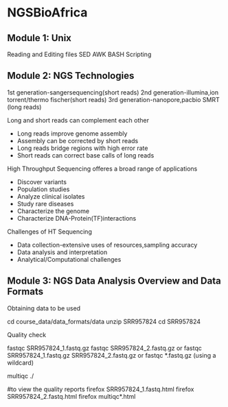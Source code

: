 # NGSBioAfrica
 ## Module 1: Unix
Reading and Editing files
SED
AWK
BASH Scripting

 ## Module 2: NGS Technologies
1st generation-sangersequencing(short reads)
2nd generation-illumina,ion torrent/thermo fischer(short reads)
3rd generation-nanopore,pacbio SMRT (long reads)

Long and short reads can complement each other
* Long reads improve genome assembly
* Assembly can be corrected by short reads
* Long reads bridge regions with high error rate
* Short reads can correct base calls of long reads

High Throughput Sequencing offeres a broad range of applications
* Discover variants
* Population studies
* Analyze clinical isolates
* Study rare diseases
* Characterize the genome
* Characterize DNA-Protein(TF)interactions

Challenges of HT Sequencing 
* Data collection-extensive uses of resources,sampling accuracy
* Data analysis and interpretation
* Analytical/Computational challenges

 ## Module 3: NGS Data Analysis Overview and Data Formats
  
Obtaining data to be used
 
 cd course_data/data_formats/data
 unzip SRR957824
 cd SRR957824
 
 Quality check
 
 fastqc SRR957824_1.fastq.gz
 fastqc SRR957824_2.fastq.gz
           or
 fastqc SRR957824_1.fastq.gz  SRR957824_2.fastq.gz
           or 
 fastqc *.fastq.gz   (using a wildcard) 
 
 multiqc ./
 
 #to view the quality reports
 firefox SRR957824_1.fastq.html
 firefox SRR957824_2.fastq.html 
 firefox multiqc*.html
 
